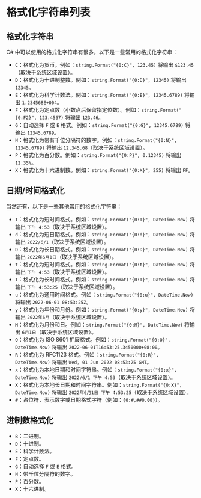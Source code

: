 # 格式化字符串列表

## 格式化字符串
C# 中可以使用的格式化字符串有很多，以下是一些常用的格式化字符串：

- `C`：格式化为货币。例如：`string.Format("{0:C}", 123.45)` 将输出 `$123.45`（取决于系统区域设置）。
- `D`：格式化为十进制整数。例如：`string.Format("{0:D}", 12345)` 将输出 `12345`。
- `E`：格式化为科学计数法。例如：`string.Format("{0:E}", 12345.6789)` 将输出 `1.234568E+004`。
- `F`：格式化为定点数（小数点后保留指定位数）。例如：`string.Format("{0:F2}", 123.4567)` 将输出 `123.46`。
- `G`：自动选择 `F` 或 `E` 格式。例如：`string.Format("{0:G}", 12345.6789)` 将输出 `12345.6789`。
- `N`：格式化为带有千位分隔符的数字。例如：`string.Format("{0:N}", 12345.6789)` 将输出 `12,345.68`（取决于系统区域设置）。
- `P`：格式化为百分数。例如：`string.Format("{0:P}", 0.12345)` 将输出 `12.35%`。
- `X`：格式化为十六进制数。例如：`string.Format("{0:X}", 255)` 将输出 `FF`。

## 日期/时间格式化

当然还有，以下是一些其他常用的格式化字符串：

- `T`：格式化为短时间格式。例如：`string.Format("{0:T}", DateTime.Now)` 将输出 `下午 4:53`（取决于系统区域设置）。
- `d`：格式化为短日期格式。例如：`string.Format("{0:d}", DateTime.Now)` 将输出 `2022/6/1`（取决于系统区域设置）。
- `D`：格式化为长日期格式。例如：`string.Format("{0:D}", DateTime.Now)` 将输出 `2022年6月1日`（取决于系统区域设置）。
- `t`：格式化为短时间格式。例如：`string.Format("{0:t}", DateTime.Now)` 将输出 `下午 4:53`（取决于系统区域设置）。
- `T`：格式化为长时间格式。例如：`string.Format("{0:T}", DateTime.Now)` 将输出 `下午 4:53:25`（取决于系统区域设置）。
- `u`：格式化为通用时间格式。例如：`string.Format("{0:u}", DateTime.Now)` 将输出 `2022-06-01 08:53:25Z`。
- `y`：格式化为年份和月份。例如：`string.Format("{0:y}", DateTime.Now)` 将输出 `2022年6月`（取决于系统区域设置）。
- `M`：格式化为月份和日。例如：`string.Format("{0:M}", DateTime.Now)` 将输出 `6月1日`（取决于系统区域设置）。
- `O`：格式化为 ISO 8601 扩展格式。例如：`string.Format("{0:O}", DateTime.Now)` 将输出 `2022-06-01T16:53:25.3450000+08:00`。
- `R`：格式化为 RFC1123 格式。例如：`string.Format("{0:R}", DateTime.Now)` 将输出 `Wed, 01 Jun 2022 08:53:25 GMT`。
- `x`：格式化为本地日期和时间字符串。例如：`string.Format("{0:x}", DateTime.Now)` 将输出 `2022/6/1 下午 4:53`（取决于系统区域设置）。
- `X`：格式化为本地长日期和时间字符串。例如：`string.Format("{0:X}", DateTime.Now)` 将输出 `2022年6月1日 下午 4:53:25`（取决于系统区域设置）。
- `#`：占位符，表示数字或日期格式字符（例如：`{0:#,##0.00}`）。

## 进制数格式化

- `B`：二进制。
- `D`：十进制。
- `E`：科学计数法。
- `F`：定点数。
- `G`：自动选择 `F` 或 `E` 格式。
- `N`：带千位分隔符的数字。
- `P`：百分数。
- `X`：十六进制。
